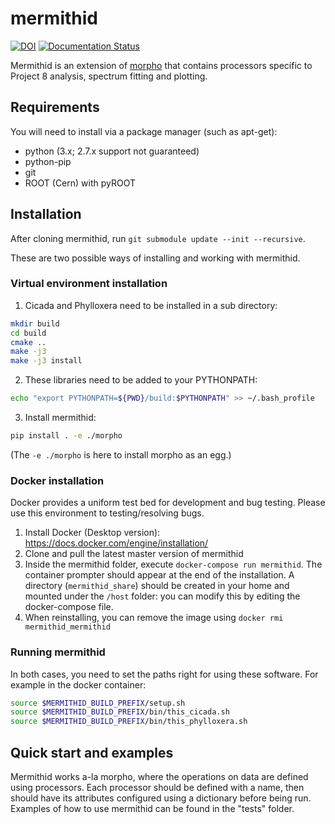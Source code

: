 # mermithid

[![DOI](https://zenodo.org/badge/122257399.svg)](https://zenodo.org/badge/latestdoi/122257399) [![Documentation Status](https://readthedocs.org/projects/mermithid/badge/?version=latest)](https://mermithid.readthedocs.io/en/latest/?badge=latest)

Mermithid is an extension of [morpho](https://github.com/morphoorg/morpho) that contains processors specific to Project 8 analysis, spectrum fitting and plotting.

## Requirements

You will need to install via a package manager (such as apt-get):

- python (3.x; 2.7.x support not guaranteed)
- python-pip
- git
- ROOT (Cern) with pyROOT

## Installation

After cloning mermithid, run `git submodule update --init --recursive`.

These are two possible ways of installing and working with mermithid.

### Virtual environment installation

1. Cicada and Phylloxera need to be installed in a sub directory:

  ```bash
  mkdir build
  cd build
  cmake ..
  make -j3
  make -j3 install
  ```

2. These libraries need to be added to your PYTHONPATH:

  ```bash
  echo "export PYTHONPATH=${PWD}/build:$PYTHONPATH" >> ~/.bash_profile
  ```

3. Install mermithid:

  ```bash
  pip install . -e ./morpho
  ```

   (The `-e ./morpho` is here to install morpho as an egg.)

### Docker installation

Docker provides a uniform test bed for development and bug testing. Please use this environment to testing/resolving bugs.

1. Install Docker (Desktop version): <https://docs.docker.com/engine/installation/>
2. Clone and pull the latest master version of mermithid
3. Inside the mermithid folder, execute `docker-compose run mermithid`. The container prompter should appear at the end of the installation. A directory (`mermithid_share`) should be created in your home and mounted under the `/host` folder: you can modify this by editing the docker-compose file.
4. When reinstalling, you can remove the image using `docker rmi mermithid_mermithid`

### Running mermithid

In both cases, you need to set the paths right for using these software. For example in the docker container:

```bash
source $MERMITHID_BUILD_PREFIX/setup.sh
source $MERMITHID_BUILD_PREFIX/bin/this_cicada.sh
source $MERMITHID_BUILD_PREFIX/bin/this_phylloxera.sh
```

## Quick start and examples

Mermithid works a-la morpho, where the operations on data are defined using processors. Each processor should be defined with a name, then should have its attributes configured using a dictionary before being run. Examples of how to use mermithid can be found in the "tests" folder.
